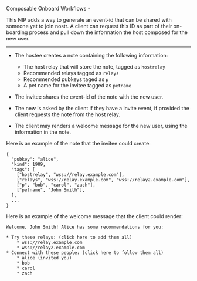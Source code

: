 Composable Onboard Workflows - 

This NIP adds a way to generate an event-id that can be shared with someone yet to join nostr. A client can request this ID as part of their on-boarding process and pull down the information the host composed for the new user.

---

-   The hostee creates a note containing the following information:
    
    -   The host relay that will store the note, tagged as `hostrelay`
    -   Recommended relays tagged as `relays`
    -   Recommended pubkeys taged as `p`
    -   A pet name for the invitee tagged as `petname`
   
-    The invitee shares the event-id of the note with the new user.
    
-    The new is asked by the client if they have a invite event, if provided the client requests the note from the host relay.
    
-   The client may renders a welcome message for the new user, using the information in the note.



Here is an example of the note that the invitee could create:

```
{
  "pubkey": "alice",
  "kind": 1989,
  "tags": [
    ["hostrelay", "wss://relay.example.com"],
    ["relays", "wss://relay.example.com", "wss://relay2.example.com"],
    ["p", "bob", "carol", "zach"],
    ["petname", "John Smith"],
  ],
  ...
}
```
Here is an example of the welcome message that the client could render:

```
Welcome, John Smith! Alice has some recommendations for you:

* Try these relays: (click here to add them all)
    * wss://relay.example.com
    * wss://relay2.example.com
* Connect with these people: (click here to follow them all)
    * alice (invited you)
    * bob
    * carol
    * zach
```
